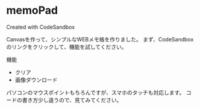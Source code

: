 # memoPad
Created with CodeSandbox

Canvasを作って、シンプルなWEBメモ帳を作りました。
まず、CodeSandboxのリンクをクリックして、機能を試してください。

機能
- クリア
- 画像ダウンロード

パソコンのマウスポイントもちろんですが、スマホのタッチも対応します。
コードの書き方少し違うので、見てみてください。
